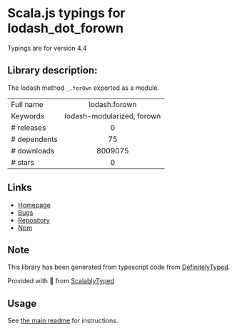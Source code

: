 
# Scala.js typings for lodash_dot_forown

Typings are for version 4.4

## Library description:
The lodash method `_.forOwn` exported as a module.

|                    |                 |
| ------------------ | :-------------: |
| Full name          | lodash.forown |
| Keywords           | lodash-modularized, forown |
| # releases         | 0 |
| # dependents       | 75 |
| # downloads        | 8009075 |
| # stars            | 0 |

## Links
- [Homepage](https://lodash.com/)
- [Bugs](https://github.com/lodash/lodash/issues)
- [Repository](https://github.com/lodash/lodash)
- [Npm](https://www.npmjs.com/package/lodash.forown)
    


## Note
This library has been generated from typescript code from [DefinitelyTyped](https://definitelytyped.org).

Provided with :purple_heart: from [ScalablyTyped](https://github.com/oyvindberg/ScalablyTyped)

## Usage
See [the main readme](../../readme.md) for instructions.


